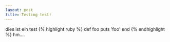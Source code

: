 ```yaml
---
layout: post
title: Testing test!
---
```


dies ist ein test
{% highlight ruby %}
def foo
  puts 'foo'
end
{% endhighlight %}
hm....
